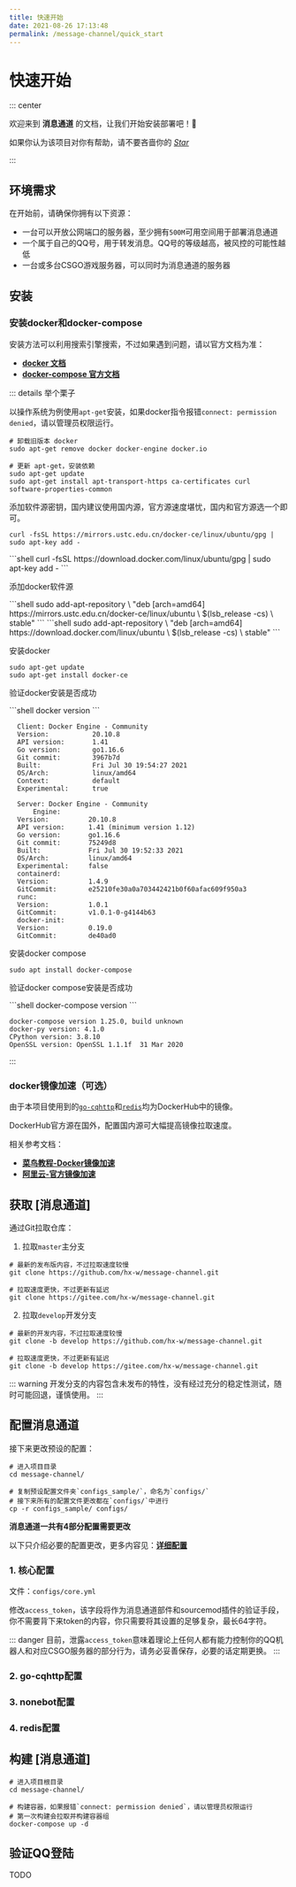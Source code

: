 ```yaml
---
title: 快速开始
date: 2021-08-26 17:13:48
permalink: /message-channel/quick_start
---
```


# 快速开始

::: center

欢迎来到 **消息通道** 的文档，让我们开始安装部署吧！:see_no_evil:

如果你认为该项目对你有帮助，请不要吝啬你的 [*Star*](https://github.com/hx-w/message-channel)

:::
## 环境需求

在开始前，请确保你拥有以下资源：

* 一台可以开放公网端口的服务器，至少拥有`500M`可用空间用于部署消息通道
* 一个属于自己的QQ号，用于转发消息。QQ号的等级越高，被风控的可能性越低
* 一台或多台CSGO游戏服务器，可以同时为消息通道的服务器

## 安装

### 安装docker和docker-compose

安装方法可以利用搜索引擎搜索，不过如果遇到问题，请以官方文档为准：

* [**docker 文档**](https://docs.docker.com/get-docker/)
* [**docker-compose 官方文档**](https://docs.docker.com/compose/install/)

::: details 举个栗子

以<Badge text="Ubuntu 20.04LTS" type="error" vertical="middle"/>操作系统为例使用`apt-get`安装，如果docker指令报错`connect: permission denied`，请以管理员权限运行。

```shell
# 卸载旧版本 docker
sudo apt-get remove docker docker-engine docker.io

# 更新 apt-get，安装依赖
sudo apt-get update
sudo apt-get install apt-transport-https ca-certificates curl software-properties-common
```

添加软件源密钥，国内建议使用国内源，官方源速度堪忧，国内和官方源选一个即可。

<code-group>
  <code-block title="国内源" active>

  ```shell
  curl -fsSL https://mirrors.ustc.edu.cn/docker-ce/linux/ubuntu/gpg | sudo apt-key add -
  ```
  </code-block>

  <code-block title="官方源">
  ```shell
  curl -fsSL https://download.docker.com/linux/ubuntu/gpg | sudo apt-key add -
  ```
  </code-block>
</code-group>

添加docker软件源

<code-group>
  <code-block title="国内源" active>
  ```shell
  sudo add-apt-repository \
    "deb [arch=amd64] https://mirrors.ustc.edu.cn/docker-ce/linux/ubuntu \
    $(lsb_release -cs) \
    stable"
  ```
  </code-block>

  <code-block title="官方源">
  ```shell
  sudo add-apt-repository \
    "deb [arch=amd64] https://download.docker.com/linux/ubuntu \
    $(lsb_release -cs) \
    stable"
  ```
  </code-block>
</code-group>


安装docker
```shell
sudo apt-get update
sudo apt-get install docker-ce
```

验证docker安装是否成功

<code-group>
  <code-block title="命令" active>
  ```shell
  docker version
  ```
  </code-block>
  <code-block title="输出">

  ```shell
    Client: Docker Engine - Community
    Version:           20.10.8
    API version:       1.41
    Go version:        go1.16.6
    Git commit:        3967b7d
    Built:             Fri Jul 30 19:54:27 2021
    OS/Arch:           linux/amd64
    Context:           default
    Experimental:      true

    Server: Docker Engine - Community
        Engine:
    Version:          20.10.8
    API version:      1.41 (minimum version 1.12)
    Go version:       go1.16.6
    Git commit:       75249d8
    Built:            Fri Jul 30 19:52:33 2021
    OS/Arch:          linux/amd64
    Experimental:     false
    containerd:
    Version:          1.4.9
    GitCommit:        e25210fe30a0a703442421b0f60afac609f950a3
    runc:
    Version:          1.0.1
    GitCommit:        v1.0.1-0-g4144b63
    docker-init:
    Version:          0.19.0
    GitCommit:        de40ad0
  ```

  </code-block>

</code-group>

安装docker compose

```shell
sudo apt install docker-compose
```

验证docker compose安装是否成功

<code-group>
  <code-block title="命令" active>
```shell
docker-compose version
```
  </code-block>

  <code-block title="输出">

```shell
docker-compose version 1.25.0, build unknown
docker-py version: 4.1.0
CPython version: 3.8.10
OpenSSL version: OpenSSL 1.1.1f  31 Mar 2020
```

  </code-block>
</code-group>

:::

### docker镜像加速（可选）

由于本项目使用到的[`go-cqhttp`](https://hub.docker.com/r/silicer/go-cqhttp)和[`redis`](https://hub.docker.com/_/redis)均为DockerHub中的镜像。

DockerHub官方源在国外，配置国内源可大幅提高镜像拉取速度。

相关参考文档：
* [**菜鸟教程-Docker镜像加速**](https://www.runoob.com/docker/docker-mirror-acceleration.html)
* [**阿里云-官方镜像加速**](https://help.aliyun.com/document_detail/60750.html)

## 获取 [消息通道]

通过Git拉取仓库：

1. 拉取`master`主分支<Badge text="推荐"/>

<code-group>

  <code-block title="GitHub" active>

```shell
# 最新的发布版内容，不过拉取速度较慢
git clone https://github.com/hx-w/message-channel.git
```

  </code-block>
  <code-block title="Gitee">

```shell
# 拉取速度更快，不过更新有延迟
git clone https://gitee.com/hx-w/message-channel.git
```

  </code-block>

</code-group>


2. 拉取`develop`开发分支

<code-group>

  <code-block title="GitHub" active>

```shell
# 最新的开发内容，不过拉取速度较慢
git clone -b develop https://github.com/hx-w/message-channel.git
```

  </code-block>
  <code-block title="Gitee">

```shell
# 拉取速度更快，不过更新有延迟
git clone -b develop https://gitee.com/hx-w/message-channel.git
```

  </code-block>

</code-group>

::: warning
开发分支的内容包含未发布的特性，没有经过充分的稳定性测试，随时可能回退，谨慎使用。
:::

## 配置消息通道

接下来更改预设的配置：

```shell
# 进入项目目录
cd message-channel/

# 复制预设配置文件夹`configs_sample/`，命名为`configs/`
# 接下来所有的配置文件更改都在`configs/`中进行
cp -r configs_sample/ configs/
```

**消息通道一共有4部分配置需要更改**

以下只介绍必要的配置更改，更多内容见：[**详细配置**](/message-channel/config/)

### 1. 核心配置

文件：`configs/core.yml`

修改`access_token`，该字段将作为消息通道部件和sourcemod插件的验证手段，你不需要背下来token的内容，你只需要将其设置的足够复杂，最长64字符。


<RandomToken />

::: danger
目前，泄露`access_token`意味着理论上任何人都有能力控制你的QQ机器人和对应CSGO服务器的部分行为，请务必妥善保存，必要的话定期更换。
:::

### 2. go-cqhttp配置

### 3. nonebot配置

### 4. redis配置


## 构建 [消息通道]

```shell
# 进入项目根目录
cd message-channel/

# 构建容器，如果报错`connect: permission denied`，请以管理员权限运行
# 第一次构建会拉取并构建容器组
docker-compose up -d
```

## 验证QQ登陆

TODO